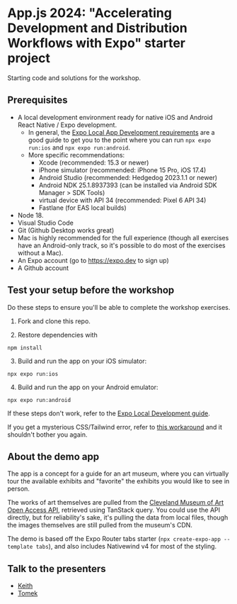 # App.js 2024: "Accelerating Development and Distribution Workflows with Expo" starter project
Starting code and solutions for the workshop.

## Prerequisites
- A local development environment ready for native iOS and Android React Native / Expo development.
  - In general, the [Expo Local App Development requirements](https://docs.expo.dev/guides/local-app-development/) are a good guide to get you to the point where you can run `npx expo run:ios` and `npx expo run:android`.
  - More specific recommendations:
    - Xcode (recommended: 15.3 or newer)
    - iPhone simulator (recommended: iPhone 15 Pro, iOS 17.4)
    - Android Studio (recommended: Hedgedog 2023.1.1 or newer)
    - Android NDK 25.1.8937393 (can be installed via Android SDK Manager > SDK Tools)
    - virtual device with API 34 (recommended: Pixel 6 API 34)
    - Fastlane (for EAS local builds)
- Node 18.
- Visual Studio Code
- Git (Github Desktop works great)
- Mac is highly recommended for the full experience (though all exercises have an Android-only track, so it's possible to do most of the exercises without a Mac).
- An Expo account (go to https://expo.dev to sign up)
- A Github account

## Test your setup before the workshop
Do these steps to ensure you'll be able to complete the workshop exercises.
1. Fork and clone this repo.

2. Restore dependencies with
```
npm install
```

3. Build and run the app on your iOS simulator:
```
npx expo run:ios
```

4. Build and run the app on your Android emulator:
```
npx expo run:android
```

If these steps don't work, refer to the [Expo Local Development guide](https://docs.expo.dev/guides/local-app-development/).

If you get a mysterious CSS/Tailwind error, refer to [this workaround](https://github.com/marklawlor/nativewind/issues/838#issuecomment-1980957103) and it shouldn't bother you again.

## About the demo app
The app is a concept for a guide for an art museum, where you can virtually tour the available exhibits and "favorite" the exhibits you would like to see in person.

The works of art themselves are pulled from the [Cleveland Museum of Art Open Access API](https://openaccess-api.clevelandart.org/), retrieved using TanStack query. You could use the API directly, but for reliability's sake, it's pulling the data from local files, though the images themselves are still pulled from the museum's CDN.

The demo is based off the Expo Router tabs starter (`npx create-expo-app --template tabs`), and also includes Nativewind v4 for most of the styling.

## Talk to the presenters
- [Keith](https://twitter.com/llamaluvr)
- [Tomek](https://twitter.com/tchayen)

